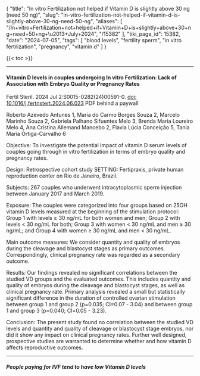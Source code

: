 {
    "title": "In vitro Fertilization not helped if Vitamin D is slightly above 30 ng (need 50 ng)",
    "slug": "in-vitro-fertilization-not-helped-if-vitamin-d-is-slightly-above-30-ng-need-50-ng",
    "aliases": [
        "/In+vitro+Fertilization+not+helped+if+Vitamin+D+is+slightly+above+30+ng+need+50+ng+\u2013+July+2024",
        "/15382"
    ],
    "tiki_page_id": 15382,
    "date": "2024-07-05",
    "tags": [
        "blood levels",
        "fertility sperm",
        "in vitro fertilization",
        "pregnancy",
        "vitamin d"
    ]
}


{{< toc >}}

---

#### Vitamin D levels in couples undergoing In vitro Fertilization: Lack of Association with Embryo Quality or Pregnancy Rates

Fertil Steril. 2024 Jul 2:S0015-0282(24)00591-0. [doi: 10.1016/j.fertnstert.2024.06.023](https://doi.org/10.1016/j.fertnstert.2024.06.023) PDF behind a paywall

Roberto Azevedo Antunes 1, Maria do Carmo Borges Souza 2, Marcelo Marinho Souza 2, Gabriela Palhano Sifuentes Melo 3, Brenda Maria Loureiro Melo 4, Ana Cristina Allemand Mancebo 2, Flavia Lúcia Conceição 5, Tania Maria Ortiga-Carvalho 6

Objective: To investigate the potential impact of vitamin D serum levels of couples going through in vitro fertilization in terms of embryo quality and pregnancy rates.

Design: Retrospective cohort study SETTING: Fertipraxis, private human reproduction center on Rio de Janeiro, Brazil.

Subjects: 267 couples who underwent intracytoplasmic sperm injection between January 2017 and March 2019.

Exposure: The couples were categorized into four groups based on 25OH vitamin D levels measured at the beginning of the stimulation protocol: Group 1 with levels ≥ 30 ng/mL for both women and men; Group 2 with levels < 30 ng/mL for both; Group 3 with women < 30 ng/mL and men ≥ 30 ng/mL; and Group 4 with women ≥ 30 ng/mL and men < 30 ng/mL.

Main outcome measures: We consider quantity and quality of embryos during the cleavage and blastocyst stages as primary outcomes. Correspondingly, clinical pregnancy rate was regarded as a secondary outcome.

Results: Our findings revealed no significant correlations between the studied VD groups and the evaluated outcomes. This includes quantity and quality of embryos during the cleavage and blastocyst stages, as well as clinical pregnancy rate. Primary analysis revealed a small but statistically significant difference in the duration of controlled ovarian stimulation between group 1 and group 2 (p=0.035; CI=0.07 - 3.04) and between group 1 and group 3 (p=0.040; CI=0.05 - 3.23).

Conclusion: The present study found no correlation between the studied VD levels and quantity and quality of cleavage or blastocyst stage embryos, nor did it show any impact on clinical pregnancy rates. Further well designed, prospective studies are warranted to determine whether and how vitamin D affects reproductive outcomes.

---

##### People paying for IVF tend to have low Vitamin D levels